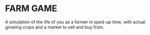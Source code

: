 # FARM GAME
A simulation of the life of you as a farmer in sped-up time, with actual growing crops and a market to sell and buy from.
